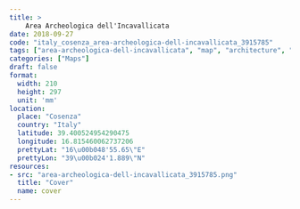 ```yaml
---
title: > 
    Area Archeologica dell'Incavallicata
date: 2018-09-27
code: "italy_cosenza_area-archeologica-dell-incavallicata_3915785"
tags: ["area-archeologica-dell-incavallicata", "map", "architecture", "buildings", "Cosenza", "Italy"]
categories: ["Maps"]
draft: false
format:
  width: 210
  height: 297
  unit: 'mm'
location:
  place: "Cosenza"
  country: "Italy"
  latitude: 39.400524954290475
  longitude: 16.815460062737206
  prettyLat: "16\u00b048'55.65\"E"
  prettyLon: "39\u00b024'1.889\"N"
resources:
- src: "area-archeologica-dell-incavallicata_3915785.png"
  title: "Cover"
  name: cover
---
```

